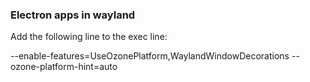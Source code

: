### Electron apps in wayland

Add the following line to the exec line:

--enable-features=UseOzonePlatform,WaylandWindowDecorations --ozone-platform-hint=auto

